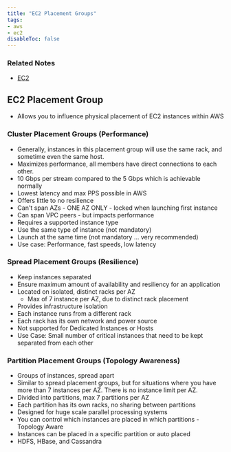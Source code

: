 ```yaml
---
title: "EC2 Placement Groups"
tags:
- aws
- ec2
disableToc: false
---
```


### Related Notes
- [EC2](/notes/aws/ec2.md)

## EC2 Placement Group
- Allows you to influence physical placement of EC2 instances within AWS

### Cluster Placement Groups (Performance)
- Generally, instances in this placement group will use the same rack, and sometime even the same host.
- Maximizes performance, all members have direct connections to each other.
- 10 Gbps per stream compared to the 5 Gbps which is achievable normally
- Lowest latency and max PPS possible in AWS
- Offers little to no resilience
- Can't span AZs - ONE AZ ONLY - locked when launching first instance
- Can span VPC peers - but impacts performance
- Requires a supported instance type
- Use the same type of instance (not mandatory)
- Launch at the same time (not mandatory ... very recommended)
- Use case: Performance, fast speeds, low latency

### Spread Placement Groups (Resilience)
- Keep instances separated
- Ensure maximum amount of availability and resiliency for an application
- Located on isolated, distinct racks per AZ
	- Max of 7 instance per AZ, due to distinct rack placement
- Provides infrastructure isolation
- Each instance runs from a different rack
- Each rack has its own network and power source
- Not supported for Dedicated Instances or Hosts
- Use Case: Small number of critical instances that need to be kept separated from each other

### Partition Placement Groups (Topology Awareness)
- Groups of instances, spread apart
- Similar to spread placement groups, but for situations where you have more than 7 instances per AZ. There is no instance limit per AZ.
- Divided into partitions, max 7 partitions per AZ
- Each partition has its own racks, no sharing between partitions
- Designed for huge scale parallel processing systems
- You can control which instances are placed in which partitions - Topology Aware
- Instances can be placed in a specific partition or auto placed
- HDFS, HBase, and Cassandra